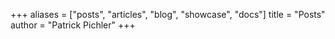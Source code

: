 +++
aliases = ["posts", "articles", "blog", "showcase", "docs"]
title = "Posts"
author = "Patrick Pichler"
+++
